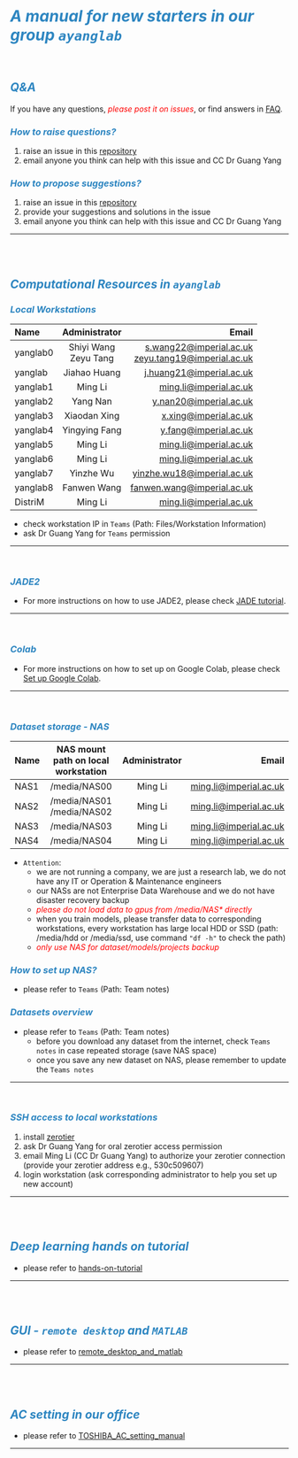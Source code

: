 # <span style="color:#2E86C1 ">*A manual for new starters in our group `ayanglab`*</span>

<br>


## <span style="color:#2E86C1 ">*Q&A*</span>
If you have any questions, <span style="color:red; font-size:1em">*please post it on issues*</span>, or find answers in  [FAQ](FAQ/FAQ.md).

### <span style="color:#2E86C1 ">*How to raise questions?*</span>
1. raise an issue in this [repository](https://github.com/XiaodanXing/Guide4Yanglab/issues)
2. email anyone you think can help with this issue and CC Dr Guang Yang

### <span style="color:#2E86C1 ">*How to propose suggestions?*</span>
1. raise an issue in this [repository](https://github.com/XiaodanXing/Guide4Yanglab/issues)
2. provide your suggestions and solutions in the issue
3. email anyone you think can help with this issue and CC Dr Guang Yang

---
<br>
<br>


## <span style="color:#2E86C1 ">*Computational Resources in `ayanglab`*</span>

### <span style="color:#2E86C1 ">*Local Workstations*</span>

|Name|Administrator|Email|
| :--- | :---: | ---: |
|yanglab0|Shiyi Wang <br> Zeyu Tang| s.wang22@imperial.ac.uk <br> zeyu.tang19@imperial.ac.uk |
|yanglab |Jiahao Huang| j.huang21@imperial.ac.uk |
|yanglab1|Ming Li| ming.li@imperial.ac.uk |
|yanglab2|Yang Nan| y.nan20@imperial.ac.uk |
|yanglab3|Xiaodan Xing| x.xing@imperial.ac.uk |
|yanglab4|Yingying Fang| y.fang@imperial.ac.uk |
|yanglab5|Ming Li| ming.li@imperial.ac.uk |
|yanglab6|Ming Li| ming.li@imperial.ac.uk |
|yanglab7|Yinzhe Wu| yinzhe.wu18@imperial.ac.uk |
|yanglab8|Fanwen Wang| fanwen.wang@imperial.ac.uk |
|DistriM|Ming Li|ming.li@imperial.ac.uk|

* check workstation IP in `Teams` (Path: Files/Workstation Information)
* ask Dr Guang Yang for `Teams` permission
---
<br>

### <span style="color:#2E86C1 ">*JADE2*</span>
* For more instructions on how to use JADE2, please check [JADE tutorial](JADE2_Tutorial.md).
---
<br>

### <span style="color:#2E86C1 ">*Colab*</span>
* For more instructions on how to set up on Google Colab, please check [Set up Google Colab](boilerplate_code/Colab.md).
---
<br>

### <span style="color:#2E86C1 ">*Dataset storage - NAS*</span>

|Name|NAS mount path on local workstation|Administrator|Email|
| :--- | :---: | :---: | ---: |
|NAS1| /media/NAS00 |Ming Li| ming.li@imperial.ac.uk |
|NAS2| /media/NAS01 <br> /media/NAS02 |Ming Li| ming.li@imperial.ac.uk |
|NAS3| /media/NAS03 |Ming Li| ming.li@imperial.ac.uk |
|NAS4| /media/NAS04 |Ming Li| ming.li@imperial.ac.uk |


* `Attention`: 
  * we are not running a company, we are just a research lab, we do not have any IT or Operation & Maintenance engineers
  * our NASs are not Enterprise Data Warehouse and we do not have disaster recovery backup
  * <span style="color:red; font-size:1em">*please do not load data to gpus from /media/NAS\* directly*</span>
  * when you train models, please transfer data to corresponding workstations, every workstation has large local HDD or SSD (path: /media/hdd or /media/ssd, use command `"df -h"` to check the path)
  * <span style="color:red; font-size:1em">*only use NAS for dataset/models/projects backup*</span>

### <span style="color:#2E86C1 ">*How to set up NAS?*</span>
* please refer to `Teams` (Path: Team notes)

### <span style="color:#2E86C1 ">*Datasets overview*</span>
* please refer to `Teams` (Path: Team notes)
	* before you download any dataset from the internet, check `Teams notes` in case repeated storage (save NAS space)
	* once you save any new dataset on NAS, please remember to update the `Teams notes`

---
<br>

### <span style="color:#2E86C1 ">*SSH access to local workstations*</span>

1. install [zerotier](https://www.zerotier.com/download/)
2. ask Dr Guang Yang for oral zerotier access permission
3. email Ming Li (CC Dr Guang Yang) to authorize your zerotier connection
   (provide your zerotier address e.g., 530c509607)
4. login workstation (ask corresponding administrator	to help you set up new account)

---
<br>
<br>

## <span style="color:#2E86C1 ">*Deep learning hands on tutorial*</span>
* please refer to [hands-on-tutorial](hands_on_tutorial.md)


---
<br>
<br>


## <span style="color:#2E86C1 ">*GUI - `remote desktop` and `MATLAB`*</span>
* please refer to [remote_desktop_and_matlab](remote_desktop_and_matlab.md)


---
<br>
<br>


## <span style="color:#2E86C1 ">*AC setting in our office*</span>
* please refer to [TOSHIBA_AC_setting_manual](TOSHIBA_AC_setting_manual.pdf)


---
<br>
<br>





